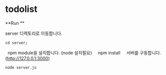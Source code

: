 # todolist

**Run **

server 디렉토리로 이동합니다. 

    cd server;
   
npm module을 설치합니다. (node 설치필요)
    
    npm install
    
서버를 구동합니다. (http://127.0.0.1:3000)

    node server.js
